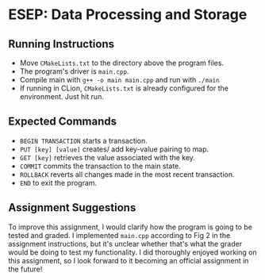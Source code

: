 # ESEP: Data Processing and Storage

<h2>Running Instructions</h2>
<ul>
  <li>Move <code>CMakeLists.txt</code> to the directory above the program files.</li>
  <li>The program's driver is <code>main.cpp</code>.</li>
  <li> Compile main with <code>g++ -o main main.cpp</code> and run with <code>./main</code></li>
  <li> If running in CLion, <code>CMakeLists.txt</code> is already configured for the environment. Just hit run.</li>
</ul>

<h2>Expected Commands</h2>
<ul>
  <li><code>BEGIN TRANSACTION</code> starts a transaction.</li>
  <li><code>PUT [key] [value]</code> creates/ add key-value pairing to map.</li>
  <li><code>GET [key]</code> retrieves the value associated with the key.</li>
  <li><code>COMMIT</code> commits the transaction to the main state.</li>
  <li><code>ROLLBACK</code> reverts all changes made in the most recent transaction.</li>
  <li><code>END</code> to exit the program.</li>
</ul>

<h2>Assignment Suggestions</h2>
To improve this assignment, I would clarify how the program is going to be tested and graded. I implemented <code>main.cpp</code> according to Fig 2 in the assignment instructions, but it's unclear whether that's what the grader would be doing to test my functionality. I did thoroughly enjoyed working on this assignment, so I look forward to it becoming an official assignment in the future!

